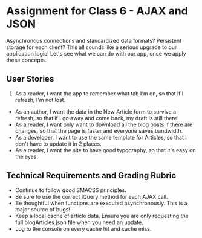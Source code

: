 # Assignment for Class 6 - AJAX and JSON

Asynchronous connections and standardized data formats? Persistent storage for each client? This all sounds like a serious upgrade to our application logic! Let's see what we can do with our app, once we apply these concepts.

## User Stories
 1. As a reader, I want the app to remember what tab I'm on, so that if I refresh, I'm not lost.
 - As an author, I want the data in the New Article form to survive a refresh, so that if I go away and come back, my draft is still there.
 - As a reader, I want only want to download all the blog posts if there are changes, so that the page is faster and everyone saves bandwidth.
 - As a developer, I want to use the same template for Articles, so that I don't have to update it in 2 places.
 - As a reader, I want the site to have good typography, so that it's easy on the eyes.

## Technical Requirements and Grading Rubric
 - Continue to follow good SMACSS principles.
 - Be sure to use the correct jQuery method for each AJAX call.
 - Be thoughtful when functions are executed asynchronously. This is a major source of bugs!
 - Keep a local cache of article data. Ensure you are only requesting the full blogArticles.json file when you need an update.
 - Log to the console on every cache hit and cache miss.
